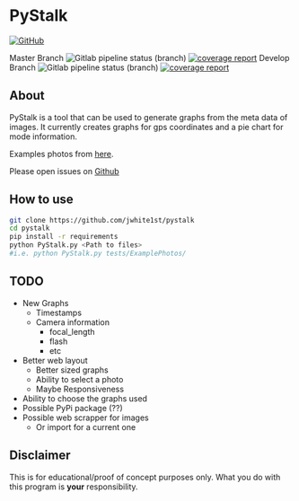 # PyStalk

[![GitHub](https://img.shields.io/github/license/jwhite1st/pystalk?style=plastic)](https://github.com/jwhite1st/PyStalk/blob/master/LICENSE)

Master Branch
![Gitlab pipeline status (branch)](https://img.shields.io/gitlab/pipeline/jwhite1st/pystalk/master?label=Master%20Build&style=plastic) [![coverage report](https://gitlab.com/jwhite1st/pystalk/badges/master/coverage.svg)](https://gitlab.com/jwhite1st/pystalk/commits/master)
Develop Branch
![Gitlab pipeline status (branch)](https://img.shields.io/gitlab/pipeline/jwhite1st/pystalk/develop?label=Develop%20Build&style=plastic) [![coverage report](https://gitlab.com/jwhite1st/pystalk/badges/develop/coverage.svg)](https://gitlab.com/jwhite1st/pystalk/commits/develop)

## About

PyStalk is a tool that can be used to generate graphs from the meta data of images. It currently creates graphs for gps coordinates and a pie chart for mode information.

Examples photos from [here](https://github.com/ianare/exif-samples/tree/master/jpg/gps).

Please open issues on [Github](https://github.com/jwhite1st/PyStalk/issues)

## How to use

```bash
git clone https://github.com/jwhite1st/pystalk
cd pystalk
pip install -r requirements
python PyStalk.py <Path to files>
#i.e. python PyStalk.py tests/ExamplePhotos/
```

## TODO

- New Graphs
  - Timestamps
  - Camera information
    - focal_length
    - flash
    - etc
- Better web layout
  - Better sized graphs
  - Ability to select a photo
  - Maybe Responsiveness
- Ability to choose the graphs used
- Possible PyPi package (??)
- Possible web scrapper for images
  - Or import for a current one

## Disclaimer

This is for educational/proof of concept purposes only. What you do with this program is **your** responsibility.
